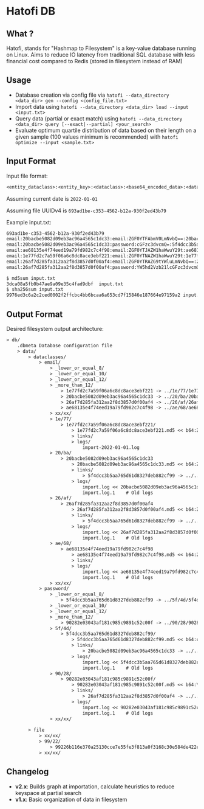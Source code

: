 # Hatofi DB

## What ?

Hatofi, stands for "Hashmap to Filesystem" is a key-value database running on Linux. Aims to reduce IO latency from traditional SQL database with less financial cost compared to Redis (stored in filesystem instead of RAM)

## Usage

- Database creation via config file via `hatofi --data_directory <data_dir> gen --config <config_file.txt>`
- Import data using `hatofi --data_directory <data_dir> load --input <input.txt>`
- Query data (partial or exact match) using `hatofi --data_directory <data_dir> query [--exact|--partial] <your_search>`
- Evaluate optimum quartile distribution of data based on their length on a given sample (100 values minimum is recommended) with `hatofi optimize --input <sample.txt>`

## Input Format

Input file format:
```txt
<entity_dataclass>:<entity_key>:<dataclass>:<base64_encoded_data>:<data_md5>
```
Assuming current date is `2022-01-01`

Assuming file UUIDv4 is `693ad1be-c353-4562-b12a-930f2ed43b79`

Example input.txt:
```txt
693ad1be-c353-4562-b12a-930f2ed43b79
email:20bacbe5082d09eb3ac96a4565c1dc33:email:ZGF0YTFAbmV0LmNvbQ==:20bacbe5082d09eb3ac96a4565c1dc33
email:20bacbe5082d09eb3ac96a4565c1dc33:password:cGFzc3dvcmQ=:5f4dcc3b5aa765d61d8327deb882cf99
email:ae68135e4f74eed19a79fd982c7c4f98:email:ZGF0YTJAZW1haWwuY29t:ae68135e4f74eed19a79fd982c7c4f98
email:1e77fd2c7a59f06a6c8dc8ace3ebf221:email:ZGF0YTNAZW1haWwuY29t:1e77fd2c7a59f06a6c8dc8ace3ebf221
email:26af7d285fa312aa2f8d3857d0f00af4:email:ZGF0YTRAZG9tYWluLmNvbQ==:26af7d285fa312aa2f8d3857d0f00af4
email:26af7d285fa312aa2f8d3857d0f00af4:password:YW5hd2Vzb21lcGFzc3dvcmQ=:90282e03043af181c985c9891c52c00f
```

```bash
$ md5sum input.txt 
3dca08a5fb0b47ae9a09e35c4fad9dbf  input.txt
$ sha256sum input.txt
9976ed3c6a2c2ced0002f2ffcbc4bb6bcaa6a653cd7f15846e187664e97159a2 input.txt
```

## Output Format

Desired filesystem output architecture:
```txt
> db/
    .dbmeta Database configuration file
    > data/
        > dataclasses/
            > email/
                > _lower_or_equal_8/
                > _lower_or_equal_10/
                > _lower_or_equal_12/
                > _more_than_12/
                    > 1e77fd2c7a59f06a6c8dc8ace3ebf221 -> ../1e/77/1e77fd2c7a59f06a6c8dc8ace3ebf221
                    > 20bacbe5082d09eb3ac96a4565c1dc33 -> ../20/ba/20bacbe5082d09eb3ac96a4565c1dc33
                    > 26af7d285fa312aa2f8d3857d0f00af4 -> ../26/af/26af7d285fa312aa2f8d3857d0f00af4
                    > ae68135e4f74eed19a79fd982c7c4f98 -> ../ae/68/ae68135e4f74eed19a79fd982c7c4f98
                > xx/xx/
                > 1e/77/
                    > 1e77fd2c7a59f06a6c8dc8ace3ebf221/
                        > 1e77fd2c7a59f06a6c8dc8ace3ebf221.md5 << b64:ZGF0YTNAZW1haWwuY29t
                        > links/
                        > logs/
                            import-2022-01-01.log
                > 20/ba/
                    > 20bacbe5082d09eb3ac96a4565c1dc33
                        > 20bacbe5082d09eb3ac96a4565c1dc33.md5 << b64:ZGF0YTFAbmV0LmNvbQ==
                        > links/
                            > 5f4dcc3b5aa765d61d8327deb882cf99 -> ../../../../../password/5f/4d/5f4dcc3b5aa765d61d8327deb882cf99
                        > logs/
                            import.log << 20bacbe5082d09eb3ac96a4565c1dc33 2022-01-01 693ad1be-c353-4562-b12a-930f2ed43b79
                            import.log.1    # Old logs
                > 26/af/
                    > 26af7d285fa312aa2f8d3857d0f00af4
                        > 26af7d285fa312aa2f8d3857d0f00af4.md5 << b64:ZGF0YTRAZG9tYWluLmNvbQ==
                        > links/
                            > 5f4dcc3b5aa765d61d8327deb882cf99 -> ../../../../../password/90/28/90282e03043af181c985c9891c52c00f
                        > logs/
                            import.log << 26af7d285fa312aa2f8d3857d0f00af4 2022-01-01 693ad1be-c353-4562-b12a-930f2ed43b79
                            import.log.1    # Old logs
                > ae/68/
                    > ae68135e4f74eed19a79fd982c7c4f98
                        > ae68135e4f74eed19a79fd982c7c4f98.md5 << b64:ZGF0YTJAZW1haWwuY29t
                        > links/
                        > logs/
                            import.log << ae68135e4f74eed19a79fd982c7c4f98 2022-01-01 693ad1be-c353-4562-b12a-930f2ed43b79
                            import.log.1    # Old logs
                > xx/xx/
            > password/
                > _lower_or_equal_8/
                    > 5f4dcc3b5aa765d61d8327deb882cf99 -> ../5f/4d/5f4dcc3b5aa765d61d8327deb882cf99
                > _lower_or_equal_10/
                > _lower_or_equal_12/
                > _more_than_12/
                    > 90282e03043af181c985c9891c52c00f -> ../90/28/90282e03043af181c985c9891c52c00f
                > 5f/4d/
                    > 5f4dcc3b5aa765d61d8327deb882cf99/
                        > 5f4dcc3b5aa765d61d8327deb882cf99.md5 << b64:cGFzc3dvcmQ=
                        > links/
                            > 20bacbe5082d09eb3ac96a4565c1dc33 -> ../../../../../email/20/ba/20bacbe5082d09eb3ac96a4565c1dc33
                        > logs/
                            import.log << 5f4dcc3b5aa765d61d8327deb882cf99 2020-01-01 693ad1be-c353-4562-b12a-930f2ed43b79
                            import.log.1    # Old logs
                > 90/28/
                    > 90282e03043af181c985c9891c52c00f/
                        > 90282e03043af181c985c9891c52c00f.md5 << b64:YW5hd2Vzb21lcGFzc3dvcmQ=
                        > links/
                            > 26af7d285fa312aa2f8d3857d0f00af4 -> ../../../../../email/26/af/26af7d285fa312aa2f8d3857d0f00af4
                        > logs/
                            import.log << 90282e03043af181c985c9891c52c00f 2020-01-01 693ad1be-c353-4562-b12a-930f2ed43b79
                            import.log.1    # Old logs
                > xx/xx/
                
        > file
            > xx/xx/
            > 99/22/
                > 99226b116e370a25130cce7e55fe3f813a0f3168c30e584de422e9f43b76fc1a.sha256 << md5 8998c19bb14b9af66ccdc79bed5818c4 2022-01-01 << sha256 99226b116e370a25130cce7e55fe3f813a0f3168c30e584de422e9f43b76fc1a 2022-01-01 << status started << status done
            > xx/xx/
```

## Changelog

- **v2.x**: Builds graph at importation, calculate heuristics to reduce keyspace at partial search
- **v1.x**: Basic organization of data in filesystem